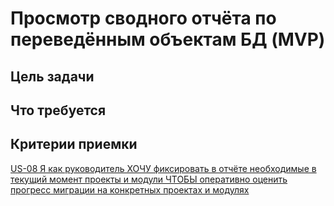 # Просмотр сводного отчёта по переведённым объектам БД (MVP)

## Цель задачи



## Что требуется



## Критерии приемки

[US-08 Я как руководитель ХОЧУ фиксировать в отчёте необходимые в текущий момент проекты и модули ЧТОБЫ оперативно оценить прогресс миграции на конкретных проектах и модулях](../ac/AC.md#us08)
